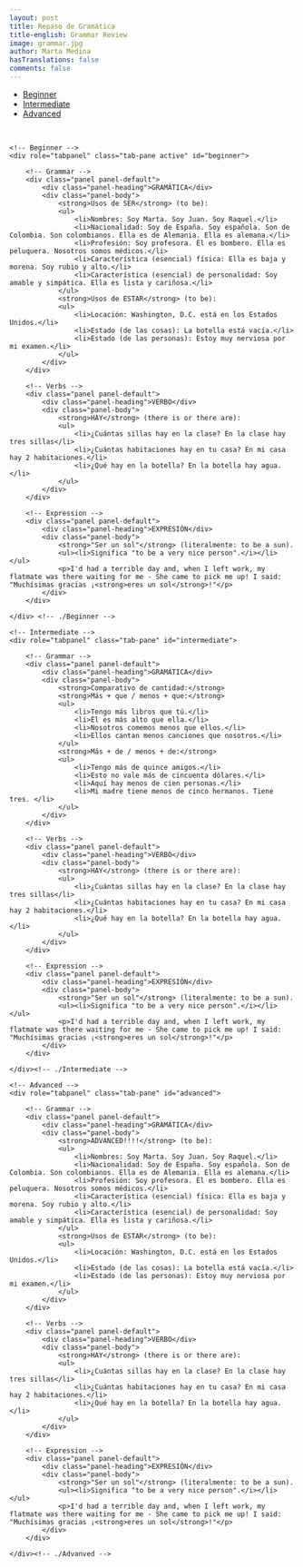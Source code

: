 ```yaml
---
layout: post
title: Repaso de Gramática
title-english: Grammar Review
image: grammar.jpg
author: Marta Medina
hasTranslations: false
comments: false
---
```


<ul id="tabs" class="nav nav-tabs nav-justified">
<li role="presentation" class="active"><a href="#beginner" aria-controls="beginner" role="tab" data-toggle="tab">Beginner</a></li>
	<li role="presentation"><a href="#intermediate" aria-controls="intermediate" role="tab" data-toggle="tab">Intermediate</a></li>
	<li role="presentation"><a href="#advanced" aria-controls="advanced" role="tab" data-toggle="tab">Advanced</a></li>
</ul>

<br>

<!-- Tab panes -->
<div class="tab-content">

	<!-- Beginner -->
	<div role="tabpanel" class="tab-pane active" id="beginner">

		<!-- Grammar -->
		<div class="panel panel-default">
			<div class="panel-heading">GRAMÁTICA</div>
			<div class="panel-body">
				<strong>Usos de SER</strong> (to be):
				<ul>
					<li>Nombres: Soy Marta. Soy Juan. Soy Raquel.</li>
					<li>Nacionalidad: Soy de España. Soy española. Son de Colombia. Son colombianos. Ella es de Alemania. Ella es alemana.</li>
					<li>Profesión: Soy profesora. Él es bombero. Ella es peluquera. Nosotros somos médicos.</li>
					<li>Característica (esencial) física: Ella es baja y morena. Soy rubio y alto.</li>
					<li>Característica (esencial) de personalidad: Soy amable y simpática. Ella es lista y cariñosa.</li>
				</ul>
				<strong>Usos de ESTAR</strong> (to be):
				<ul>
					<li>Locación: Washington, D.C. está en los Estados Unidos.</li>
					<li>Estado (de las cosas): La botella está vacía.</li>
					<li>Estado (de las personas): Estoy muy nerviosa por mi examen.</li>
				</ul>
			</div>
		</div>

		<!-- Verbs -->
		<div class="panel panel-default">
			<div class="panel-heading">VERBO</div>
			<div class="panel-body">
				<strong>HAY</strong> (there is or there are):
				<ul>
					<li>¿Cuántas sillas hay en la clase? En la clase hay tres sillas</li>
					<li>¿Cuántas habitaciones hay en tu casa? En mi casa hay 2 habitaciones.</li>
					<li>¿Qué hay en la botella? En la botella hay agua.</li>
				</ul>
			</div>
		</div>

		<!-- Expression -->
		<div class="panel panel-default">
			<div class="panel-heading">EXPRESIÓN</div>
			<div class="panel-body">
				<strong>"Ser un sol"</strong> (literalmente: to be a sun).
				<ul><li>Significa "to be a very nice person".</i></li></ul>
				<p>I'd had a terrible day and, when I left work, my flatmate was there waiting for me - She came to pick me up! I said: "Muchísimas gracias ¡<strong>eres un sol</strong>!"</p>
			</div>
		</div>

	</div> <!-- ./Beginner -->

	<!-- Intermediate -->
	<div role="tabpanel" class="tab-pane" id="intermediate">

		<!-- Grammar -->
		<div class="panel panel-default">
			<div class="panel-heading">GRAMÁTICA</div>
			<div class="panel-body">
				<strong>Comparativo de cantidad:</strong>
				<strong>Más + que / menos + que:</strong>
				<ul>
					<li>Tengo más libros que tú.</li>
					<li>Él es más alto que ella.</li>
					<li>Nosotros comemos menos que ellos.</li>
					<li>Ellos cantan menos canciones que nosotros.</li>
				</ul>
				<strong>Más + de / menos + de:</strong>
				<ul>
					<li>Tengo más de quince amigos.</li>
					<li>Esto no vale más de cincuenta dólares.</li>
					<li>Aquí hay menos de cien personas.</li>
					<li>Mi madre tiene menos de cinco hermanos. Tiene tres. </li>
				</ul>
			</div>
		</div>

		<!-- Verbs -->
		<div class="panel panel-default">
			<div class="panel-heading">VERBO</div>
			<div class="panel-body">
				<strong>HAY</strong> (there is or there are):
				<ul>
					<li>¿Cuántas sillas hay en la clase? En la clase hay tres sillas</li>
					<li>¿Cuántas habitaciones hay en tu casa? En mi casa hay 2 habitaciones.</li>
					<li>¿Qué hay en la botella? En la botella hay agua.</li>
				</ul>
			</div>
		</div>

		<!-- Expression -->
		<div class="panel panel-default">
			<div class="panel-heading">EXPRESIÓN</div>
			<div class="panel-body">
				<strong>"Ser un sol"</strong> (literalmente: to be a sun).
				<ul><li>Significa "to be a very nice person".</i></li></ul>
				<p>I'd had a terrible day and, when I left work, my flatmate was there waiting for me - She came to pick me up! I said: "Muchísimas gracias ¡<strong>eres un sol</strong>!"</p>
			</div>
		</div>

	</div><!-- ./Intermediate -->

	<!-- Advanced -->
	<div role="tabpanel" class="tab-pane" id="advanced">

		<!-- Grammar -->
		<div class="panel panel-default">
			<div class="panel-heading">GRAMÁTICA</div>
			<div class="panel-body">
				<strong>ADVANCED!!!!</strong> (to be):
				<ul>
					<li>Nombres: Soy Marta. Soy Juan. Soy Raquel.</li>
					<li>Nacionalidad: Soy de España. Soy española. Son de Colombia. Son colombianos. Ella es de Alemania. Ella es alemana.</li>
					<li>Profesión: Soy profesora. Él es bombero. Ella es peluquera. Nosotros somos médicos.</li>
					<li>Característica (esencial) física: Ella es baja y morena. Soy rubio y alto.</li>
					<li>Característica (esencial) de personalidad: Soy amable y simpática. Ella es lista y cariñosa.</li>
				</ul>
				<strong>Usos de ESTAR</strong> (to be):
				<ul>
					<li>Locación: Washington, D.C. está en los Estados Unidos.</li>
					<li>Estado (de las cosas): La botella está vacía.</li>
					<li>Estado (de las personas): Estoy muy nerviosa por mi examen.</li>
				</ul>
			</div>
		</div>

		<!-- Verbs -->
		<div class="panel panel-default">
			<div class="panel-heading">VERBO</div>
			<div class="panel-body">
				<strong>HAY</strong> (there is or there are):
				<ul>
					<li>¿Cuántas sillas hay en la clase? En la clase hay tres sillas</li>
					<li>¿Cuántas habitaciones hay en tu casa? En mi casa hay 2 habitaciones.</li>
					<li>¿Qué hay en la botella? En la botella hay agua.</li>
				</ul>
			</div>
		</div>

		<!-- Expression -->
		<div class="panel panel-default">
			<div class="panel-heading">EXPRESIÓN</div>
			<div class="panel-body">
				<strong>"Ser un sol"</strong> (literalmente: to be a sun).
				<ul><li>Significa "to be a very nice person".</i></li></ul>
				<p>I'd had a terrible day and, when I left work, my flatmate was there waiting for me - She came to pick me up! I said: "Muchísimas gracias ¡<strong>eres un sol</strong>!"</p>
			</div>
		</div>

	</div><!-- ./Advanved -->
</div><!-- ./Tab Content -->